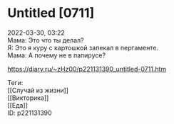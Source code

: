Untitled [0711]
================

   
 2022-03-30, 03:22   
  Мама: Это что ты делал?   
 Я: Это я куру с картошкой запекал в пергаменте.   
 Мама: А почему не в папирусе?   
    
 <https://diary.ru/~zHz00/p221131390_untitled-0711.htm>   
   
 Теги:   
 [[Случай из жизни]]   
 [[Викторика]]   
 [[Еда]]   
 ID: p221131390